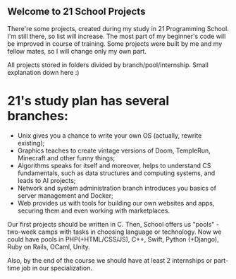 ## Welcome to 21 School Projects

There're some projects, created during my study in 21 Programming School. I'm still there, so list will increase. The most part of my beginner's code will be improved in course of training. Some projects were built by me and my fellow mates, so I will change only my own part.

All projects stored in folders divided by branch/pool/internship. Small explanation down here :)



# 21's study plan has several branches:

- Unix gives you a chance to write your own OS (actually, rewrite existing);
- Graphics teaches to create vintage versions of Doom, TempleRun, Minecraft and other funny things;
- Algorithms speaks for itself and moreover, helps to understand CS fundamentals, such as data structures and computing systems, and leads to AI projects;
- Network and system administration branch introduces you basics of server management and Docker;
- Web provides us with tools for building our own websites and apps, securing them and even working with marketplaces.

Our first projects should be written in C. Then, School offers us "pools" - two-week camps with tasks in choosing language or technology. Now we could have pools in PHP(+HTML/CSS/JS), C++, Swift, Python (+Django), Ruby on Rails, OCaml, Unity.

Also, by the end of the course we should have at least 2 internships or part-time job in our specialization. 
